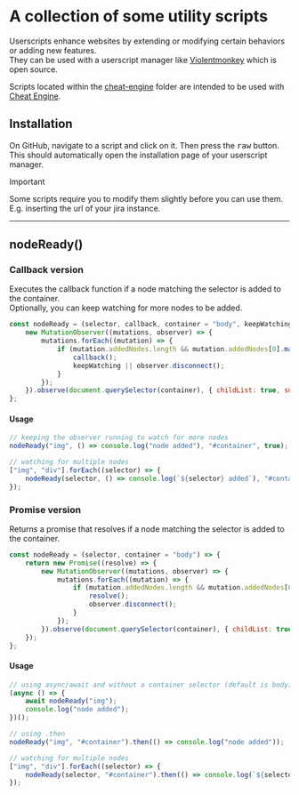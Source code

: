 # A collection of some utility scripts

Userscripts enhance websites by extending or modifying certain behaviors or adding new features.  
They can be used with a userscript manager like [Violentmonkey](https://violentmonkey.github.io/) which is open source.

Scripts located within the [cheat-engine](cheat-engine/) folder are intended to be used with [Cheat Engine](https://www.cheatengine.org/).

## Installation

On GitHub, navigate to a script and click on it. Then press the <kbd>raw</kbd> button.  
This should automatically open the installation page of your userscript manager.

> [!IMPORTANT]
> Some scripts require you to modify them slightly before you can use them.  
> E.g. inserting the url of your jira instance.

---

## nodeReady()

### Callback version

Executes the callback function if a node matching the selector is added to the container.  
Optionally, you can keep watching for more nodes to be added.
```javascript
const nodeReady = (selector, callback, container = "body", keepWatching = false) => {
    new MutationObserver((mutations, observer) => {
        mutations.forEach((mutation) => {
            if (mutation.addedNodes.length && mutation.addedNodes[0].matches(selector)) {
                callback();
                keepWatching || observer.disconnect();
            }
        });
    }).observe(document.querySelector(container), { childList: true, subtree: true });
};
```

#### Usage

```javascript
// keeping the observer running to watch for more nodes
nodeReady("img", () => console.log("node added"), "#container", true);

// watching for multiple nodes
["img", "div"].forEach((selector) => {
    nodeReady(selector, () => console.log(`${selector} added`), "#container");
});
```

### Promise version

Returns a promise that resolves if a node matching the selector is added to the container.
```javascript
const nodeReady = (selector, container = "body") => {
    return new Promise((resolve) => {
        new MutationObserver((mutations, observer) => {
            mutations.forEach((mutation) => {
                if (mutation.addedNodes.length && mutation.addedNodes[0].matches(selector)) {
                    resolve();
                    observer.disconnect();
                }
            });
        }).observe(document.querySelector(container), { childList: true, subtree: true });
    });
};
```

#### Usage

```javascript
// using async/await and without a container selector (default is body)
(async () => {
    await nodeReady("img");
    console.log("node added");
})();

// using .then
nodeReady("img", "#container").then(() => console.log("node added"));

// watching for multiple nodes
["img", "div"].forEach((selector) => {
    nodeReady(selector, "#container").then(() => console.log(`${selector} added`));
});
```
